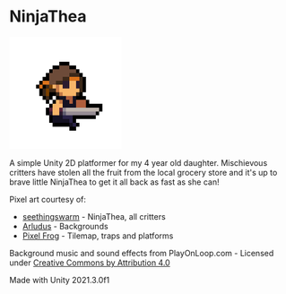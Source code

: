 # NinjaThea

<img src="Assets/Static/Images/NinjaThea%20-%20Run.png" width="200" height="200" />

A simple Unity 2D platformer for my 4 year old daughter. Mischievous critters have stolen all the fruit from the local grocery store and it's up to brave little NinjaThea to get it all back as fast as she can!

Pixel art courtesy of:

* [seethingswarm](https://seethingswarm.itch.io/) - NinjaThea, all critters
* [Arludus](https://arludus.itch.io/) - Backgrounds
* [Pixel Frog](https://pixelfrog-assets.itch.io/) - Tilemap, traps and platforms

Background music and sound effects from PlayOnLoop.com - Licensed under [Creative Commons by Attribution 4.0](https://creativecommons.org/licenses/by/4.0/)

Made with Unity 2021.3.0f1

